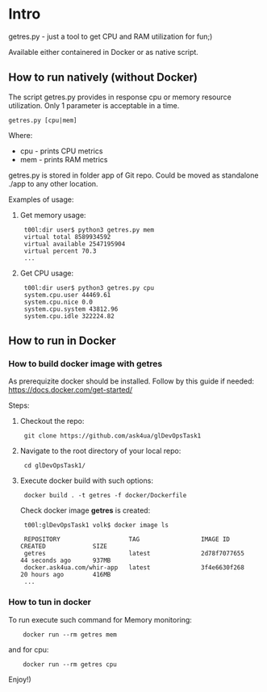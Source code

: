 # Intro
getres.py - just a tool to get CPU and RAM utilization for fun;)

Available either containered in Docker or as native script.

## How to run natively (without Docker)
The script getres.py provides in response cpu or memory resource utilization.
Only 1 parameter is acceptable in a time.

    getres.py [cpu|mem]
    
Where:
- cpu - prints CPU metrics
- mem - prints RAM metrics

getres.py is stored in folder app of Git repo.
Could be moved as standalone ./app to any other location.

Examples of usage:
1) Get memory usage:

        t00l:dir user$ python3 getres.py mem
        virtual total 8589934592
        virtual available 2547195904
        virtual percent 70.3
        ...
    
2) Get CPU usage:

        t00l:dir user$ python3 getres.py cpu
        system.cpu.user 44469.61
        system.cpu.nice 0.0
        system.cpu.system 43812.96
        system.cpu.idle 322224.82

## How to run in Docker
### How to build docker image with getres
As prerequizite docker should be installed. Follow by this guide if needed: <https://docs.docker.com/get-started/>

Steps:
1) Checkout the repo: 

        git clone https://github.com/ask4ua/glDevOpsTask1

2) Navigate to the root directory of your local repo:

        cd glDevOpsTask1/
        
3) Execute docker build with such options:

        docker build . -t getres -f docker/Dockerfile
    
    Check docker image **getres** is created:
    
        t00l:glDevOpsTask1 volk$ docker image ls
        
        REPOSITORY                   TAG                 IMAGE ID            CREATED             SIZE
        getres                       latest              2d78f7077655        44 seconds ago      937MB
        docker.ask4ua.com/whir-app   latest              3f4e6630f268        20 hours ago        416MB
        ...       
### How to tun in docker
To run execute such command for Memory monitoring:

        docker run --rm getres mem
        
and for cpu:

        docker run --rm getres cpu
        
Enjoy!)